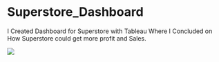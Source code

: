 # Superstore_Dashboard
I Created Dashboard for Superstore with Tableau Where I Concluded on How Superstore could get more profit and Sales.

![](https://github.com/Gift-Ojeabulu/Superstore_Dashboard/blob/main/undefined%20(1).gif)
